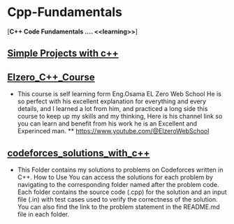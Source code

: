 # Cpp-Fundamentals
[**C++ Code Fundamentals .... &lt;&lt;learning>>**]
## [**Simple Projects with c++**](./Simple_Projects_with_c++)

## [**Elzero_C++_Course**](./Elzero_C++_Course)

* This course is self learning form Eng.Osama EL Zero Web School He is so perfect with his excellent explanation for everything and every details, and I learned a lot from him, and practiced a long side this course to keep up my skills and my thinking, Here is his channel link so you can learn and benefit from his work he is an Excellent and Experinced man. 
** https://www.youtube.com/@ElzeroWebSchool


## [**codeforces_solutions_with_c++**](./codeforces_solutions_with_c++)

* This Folder contains my solutions to problems on Codeforces written in C++. How to Use You can access the solutions for each problem by navigating to the corresponding folder named after the problem code. Each folder contains the source code (.cpp) for the solution and an input file (.in) with test cases used to verify the correctness of the solution. You can also find the link to the problem statement in the README.md file in each folder.
